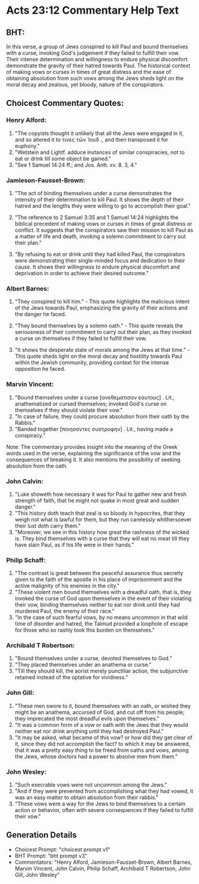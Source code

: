 # Acts 23:12 Commentary Help Text

## BHT:
In this verse, a group of Jews conspired to kill Paul and bound themselves with a curse, invoking God's judgement if they failed to fulfill their vow. Their intense determination and willingness to endure physical discomfort demonstrate the gravity of their hatred towards Paul. The historical context of making vows or curses in times of great distress and the ease of obtaining absolution from such vows among the Jews sheds light on the moral decay and zealous, yet bloody, nature of the conspirators.

## Choicest Commentary Quotes:
### Henry Alford:
1. "The copyists thought it unlikely that all the Jews were engaged in it, and so altered it to τινες τῶν Ἰουδ ., and then transposed it for euphony."
2. "Wetstein and Lightf. adduce instances of similar conspiracies, not to eat or drink till some object be gained."
3. "See 1 Samuel 14:24 ff.; and Jos. Antt. xv. 8. 3, 4."

### Jamieson-Fausset-Brown:
1. "The act of binding themselves under a curse demonstrates the intensity of their determination to kill Paul. It shows the depth of their hatred and the lengths they were willing to go to accomplish their goal."

2. "The reference to 2 Samuel 3:35 and 1 Samuel 14:24 highlights the biblical precedent of making vows or curses in times of great distress or conflict. It suggests that the conspirators saw their mission to kill Paul as a matter of life and death, invoking a solemn commitment to carry out their plan."

3. "By refusing to eat or drink until they had killed Paul, the conspirators were demonstrating their single-minded focus and dedication to their cause. It shows their willingness to endure physical discomfort and deprivation in order to achieve their desired outcome."

### Albert Barnes:
1. "They conspired to kill him." - This quote highlights the malicious intent of the Jews towards Paul, emphasizing the gravity of their actions and the danger he faced.

2. "They bound themselves by a solemn oath." - This quote reveals the seriousness of their commitment to carry out their plan, as they invoked a curse on themselves if they failed to fulfill their vow.

3. "It shows the desperate state of morals among the Jews at that time." - This quote sheds light on the moral decay and hostility towards Paul within the Jewish community, providing context for the intense opposition he faced.

### Marvin Vincent:
1. "Bound themselves under a curse [ανεθεματισαν εαυτους] . Lit., anathematized or cursed themselves; invoked God's curse on themselves if they should violate their vow."
2. "In case of failure, they could procure absolution from their oath by the Rabbis."
3. "Banded together [ποιησαντες συστροφην] . Lit., having made a conspiracy."

Note: The commentary provides insight into the meaning of the Greek words used in the verse, explaining the significance of the vow and the consequences of breaking it. It also mentions the possibility of seeking absolution from the oath.

### John Calvin:
1. "Luke showeth how necessary it was for Paul to gather new and fresh strength of faith, that he might not quake in most great and sudden danger."
2. "This history doth teach that zeal is so bloody in hypocrites, that they weigh not what is lawful for them, but they run carelessly whithersoever their lust doth carry them."
3. "Moreover, we see in this history how great the rashness of the wicked is. They bind themselves with a curse that they will eat no meat till they have slain Paul, as if his life were in their hands."

### Philip Schaff:
1. "The contrast is great between the peaceful assurance thus secretly given to the faith of the apostle in his place of imprisonment and the active malignity of his enemies in the city." 
2. "These violent men bound themselves with a dreadful oath, that is, they invoked the curse of God upon themselves in the event of their violating their vow, binding themselves neither to eat nor drink until they had murdered Paul, the enemy of their race." 
3. "In the case of such fearful vows, by no means uncommon in that wild time of disorder and hatred, the Talmud provided a loophole of escape for those who so rashly took this burden on themselves."

### Archibald T Robertson:
1. "Bound themselves under a curse, devoted themselves to God."
2. "They placed themselves under an anathema or curse."
3. "Till they should kill, the aorist merely punctiliar action, the subjunctive retained instead of the optative for vividness."

### John Gill:
1. "These men swore to it, bound themselves with an oath, or wished they might be an anathema, accursed of God, and cut off from his people; they imprecated the most dreadful evils upon themselves."
2. "It was a common form of a vow or oath with the Jews that they would neither eat nor drink anything until they had destroyed Paul."
3. "It may be asked, what became of this vow? or how did they get clear of it, since they did not accomplish the fact? to which it may be answered, that it was a pretty easy thing to be freed from oaths and vows, among the Jews, whose doctors had a power to absolve men from them."

### John Wesley:
1. "Such execrable vows were not uncommon among the Jews."
2. "And if they were prevented from accomplishing what they had vowed, it was an easy matter to obtain absolution from their rabbis."
3. "These vows were a way for the Jews to bind themselves to a certain action or behavior, often with severe consequences if they failed to fulfill their vow."


## Generation Details
- Choicest Prompt: "choicest prompt v1"
- BHT Prompt: "bht prompt v3"
- Commentators: "Henry Alford, Jamieson-Fausset-Brown, Albert Barnes, Marvin Vincent, John Calvin, Philip Schaff, Archibald T Robertson, John Gill, John Wesley"
